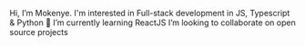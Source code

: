 Hi, I’m Mokenye. I'm interested in Full-stack development in JS, Typescript & Python 
🌱 I’m currently learning ReactJS
I’m looking to collaborate on open source projects

<!---
mokenye/mokenye is a ✨ special ✨ repository because its `README.md` (this file) appears on your GitHub profile.
You can click the Preview link to take a look at your changes.
--->
